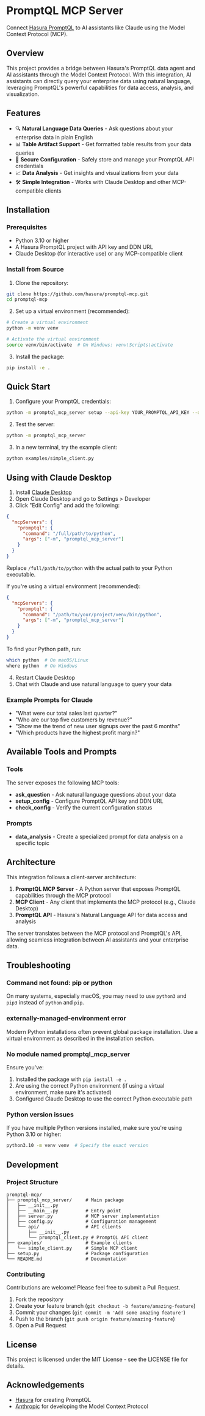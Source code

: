 # PromptQL MCP Server

Connect [Hasura PromptQL](https://hasura.io/promptql/) to AI assistants like Claude using the Model Context Protocol (MCP).

## Overview

This project provides a bridge between Hasura's PromptQL data agent and AI assistants through the Model Context Protocol. With this integration, AI assistants can directly query your enterprise data using natural language, leveraging PromptQL's powerful capabilities for data access, analysis, and visualization.

## Features

- 🔍 **Natural Language Data Queries** - Ask questions about your enterprise data in plain English
- 📊 **Table Artifact Support** - Get formatted table results from your data queries
- 🔐 **Secure Configuration** - Safely store and manage your PromptQL API credentials
- 📈 **Data Analysis** - Get insights and visualizations from your data
- 🛠️ **Simple Integration** - Works with Claude Desktop and other MCP-compatible clients

## Installation

### Prerequisites

- Python 3.10 or higher
- A Hasura PromptQL project with API key and DDN URL
- Claude Desktop (for interactive use) or any MCP-compatible client

### Install from Source

1. Clone the repository:
```bash
git clone https://github.com/hasura/promptql-mcp.git
cd promptql-mcp
```

2. Set up a virtual environment (recommended):
```bash
# Create a virtual environment
python -m venv venv

# Activate the virtual environment
source venv/bin/activate  # On Windows: venv\Scripts\activate
```

3. Install the package:
```bash
pip install -e .
```

## Quick Start

1. Configure your PromptQL credentials:

```bash
python -m promptql_mcp_server setup --api-key YOUR_PROMPTQL_API_KEY --ddn-url YOUR_DDN_URL
```

2. Test the server:

```bash
python -m promptql_mcp_server
```

3. In a new terminal, try the example client:

```bash
python examples/simple_client.py
```

## Using with Claude Desktop

1. Install [Claude Desktop](https://claude.ai/download)
2. Open Claude Desktop and go to Settings > Developer
3. Click "Edit Config" and add the following:

```json
{
  "mcpServers": {
    "promptql": {
      "command": "/full/path/to/python",
      "args": ["-m", "promptql_mcp_server"]
    }
  }
}
```

Replace `/full/path/to/python` with the actual path to your Python executable. 

If you're using a virtual environment (recommended):
```json
{
  "mcpServers": {
    "promptql": {
      "command": "/path/to/your/project/venv/bin/python",
      "args": ["-m", "promptql_mcp_server"]
    }
  }
}
```

To find your Python path, run:
```bash
which python  # On macOS/Linux
where python  # On Windows
```

4. Restart Claude Desktop
5. Chat with Claude and use natural language to query your data

### Example Prompts for Claude

- "What were our total sales last quarter?"
- "Who are our top five customers by revenue?"
- "Show me the trend of new user signups over the past 6 months"
- "Which products have the highest profit margin?"

## Available Tools and Prompts

### Tools
The server exposes the following MCP tools:
- **ask_question** - Ask natural language questions about your data
- **setup_config** - Configure PromptQL API key and DDN URL
- **check_config** - Verify the current configuration status

### Prompts
- **data_analysis** - Create a specialized prompt for data analysis on a specific topic

## Architecture

This integration follows a client-server architecture:

1. **PromptQL MCP Server** - A Python server that exposes PromptQL capabilities through the MCP protocol
2. **MCP Client** - Any client that implements the MCP protocol (e.g., Claude Desktop)
3. **PromptQL API** - Hasura's Natural Language API for data access and analysis

The server translates between the MCP protocol and PromptQL's API, allowing seamless integration between AI assistants and your enterprise data.

## Troubleshooting

### Command not found: pip or python
On many systems, especially macOS, you may need to use `python3` and `pip3` instead of `python` and `pip`.

### externally-managed-environment error
Modern Python installations often prevent global package installation. Use a virtual environment as described in the installation section.

### No module named promptql_mcp_server
Ensure you've:
1. Installed the package with `pip install -e .`
2. Are using the correct Python environment (if using a virtual environment, make sure it's activated)
3. Configured Claude Desktop to use the correct Python executable path

### Python version issues
If you have multiple Python versions installed, make sure you're using Python 3.10 or higher:
```bash
python3.10 -m venv venv  # Specify the exact version
```

## Development

### Project Structure

```
promptql-mcp/
├── promptql_mcp_server/     # Main package
│   ├── __init__.py
│   ├── __main__.py          # Entry point
│   ├── server.py            # MCP server implementation
│   ├── config.py            # Configuration management
│   └── api/                 # API clients
│       ├── __init__.py
│       └── promptql_client.py # PromptQL API client
├── examples/                # Example clients
│   └── simple_client.py     # Simple MCP client
├── setup.py                 # Package configuration
└── README.md                # Documentation
```

### Contributing

Contributions are welcome! Please feel free to submit a Pull Request.

1. Fork the repository
2. Create your feature branch (`git checkout -b feature/amazing-feature`)
3. Commit your changes (`git commit -m 'Add some amazing feature'`)
4. Push to the branch (`git push origin feature/amazing-feature`)
5. Open a Pull Request

## License

This project is licensed under the MIT License - see the LICENSE file for details.

## Acknowledgements

- [Hasura](https://hasura.io/) for creating PromptQL
- [Anthropic](https://www.anthropic.com/) for developing the Model Context Protocol